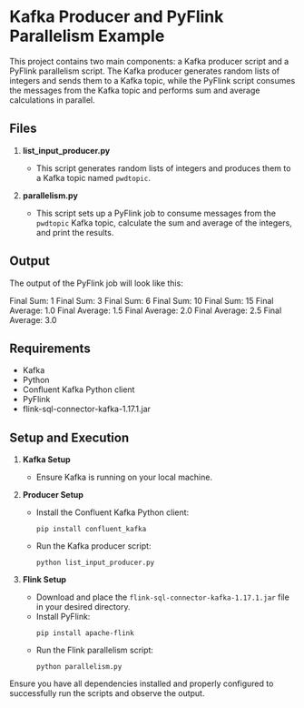 # Kafka Producer and PyFlink Parallelism Example

This project contains two main components: a Kafka producer script and a PyFlink parallelism script. The Kafka producer generates random lists of integers and sends them to a Kafka topic, while the PyFlink script consumes the messages from the Kafka topic and performs sum and average calculations in parallel.

## Files

1. **list_input_producer.py**
   - This script generates random lists of integers and produces them to a Kafka topic named `pwdtopic`.

2. **parallelism.py**
   - This script sets up a PyFlink job to consume messages from the `pwdtopic` Kafka topic, calculate the sum and average of the integers, and print the results.

## Output

The output of the PyFlink job will look like this:

Final Sum: 1
Final Sum: 3
Final Sum: 6
Final Sum: 10
Final Sum: 15
Final Average: 1.0
Final Average: 1.5
Final Average: 2.0
Final Average: 2.5
Final Average: 3.0


## Requirements

- Kafka
- Python
- Confluent Kafka Python client
- PyFlink
- flink-sql-connector-kafka-1.17.1.jar

## Setup and Execution

1. **Kafka Setup**
   - Ensure Kafka is running on your local machine.

2. **Producer Setup**
   - Install the Confluent Kafka Python client:
     ```
     pip install confluent_kafka
     ```
   - Run the Kafka producer script:
     ```
     python list_input_producer.py
     ```

3. **Flink Setup**
   - Download and place the `flink-sql-connector-kafka-1.17.1.jar` file in your desired directory.
   - Install PyFlink:
     ```
     pip install apache-flink
     ```
   - Run the Flink parallelism script:
     ```
     python parallelism.py
     ```

Ensure you have all dependencies installed and properly configured to successfully run the scripts and observe the output.
